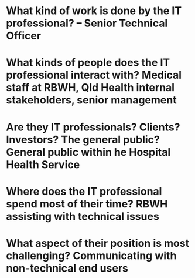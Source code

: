 
# What kind of work is done by the IT professional? – Senior Technical Officer

# What kinds of people does the IT professional interact with? Medical staff at RBWH, Qld Health internal stakeholders, senior management

# Are they IT professionals? Clients? Investors? The general public? General public within he Hospital Health Service

# Where does the IT professional spend most of their time? RBWH assisting with technical issues 

# What aspect of their position is most challenging? Communicating with non-technical end users
